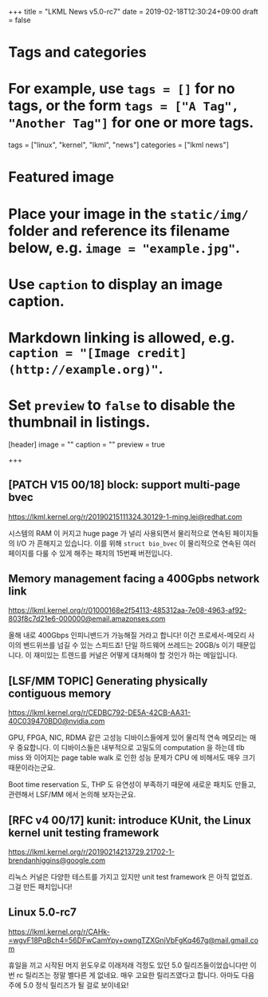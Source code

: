 +++
title = "LKML News v5.0-rc7"
date = 2019-02-18T12:30:24+09:00
draft = false

# Tags and categories
# For example, use `tags = []` for no tags, or the form `tags = ["A Tag", "Another Tag"]` for one or more tags.
tags = ["linux", "kernel", "lkml", "news"]
categories = ["lkml news"]

# Featured image
# Place your image in the `static/img/` folder and reference its filename below, e.g. `image = "example.jpg"`.
# Use `caption` to display an image caption.
#   Markdown linking is allowed, e.g. `caption = "[Image credit](http://example.org)"`.
# Set `preview` to `false` to disable the thumbnail in listings.
[header]
image = ""
caption = ""
preview = true

+++

[PATCH V15 00/18] block: support multi-page bvec
------------------------------------------------

https://lkml.kernel.org/r/20190215111324.30129-1-ming.lei@redhat.com

시스템의 RAM 이 커지고 huge page 가 널리 사용되면서 물리적으로 연속된
페이지들의 I/O 가 흔해지고 있습니다.  이를 위해 `struct bio_bvec` 이 물리적으로
연속된 여러 페이지를 다룰 수 있게 해주는 패치의 15번째 버전입니다.


Memory management facing a 400Gpbs network link
-----------------------------------------------

https://lkml.kernel.org/r/01000168e2f54113-485312aa-7e08-4963-af92-803f8c7d21e6-000000@email.amazonses.com

올해 내로 400Gbps 인피니밴드가 가능해질 거라고 합니다!  이건 프로세서-메모리
사이의 밴드위쓰를 넘길 수 있는 스피드죠!  단일 하드웨어 쓰레드는 20GB/s 이기
때문입니다.  이 재미있는 트렌드를 커널은 어떻게 대처해야 할 것인가 하는
메일입니다.


[LSF/MM TOPIC] Generating physically contiguous memory
------------------------------------------------------

https://lkml.kernel.org/r/CEDBC792-DE5A-42CB-AA31-40C039470BD0@nvidia.com

GPU, FPGA, NIC, RDMA 같은 고성능 디바이스들에게 있어 물리적 연속 메모리는 매우
중요합니다.  이 디바이스들은 내부적으로 고밀도의 computation 을 하는데 tlb miss
와 이어지는 page table walk 로 인한 성능 문제가 CPU 에 비해서도 매우 크기
때문이라는군요.

Boot time reservation 도, THP 도 유연성이 부족하기 때문에 새로운 패치도 만들고,
관련해서 LSF/MM 에서 논의해 보자는군요.


[RFC v4 00/17] kunit: introduce KUnit, the Linux kernel unit testing framework
------------------------------------------------------------------------------

https://lkml.kernel.org/r/20190214213729.21702-1-brendanhiggins@google.com

리눅스 커널은 다양한 테스트를 가지고 있지만 unit test framework 은 아직 없었죠.
그걸 만든 패치입니다!


Linux 5.0-rc7
-------------

https://lkml.kernel.org/r/CAHk-=wgvF18PqBch4=56DFwCamYpy+owngTZXGnjVbFgKq467g@mail.gmail.com

휴일을 끼고 시작된 머지 윈도우로 이래저래 걱정도 있던 5.0 릴리즈들이었습니다만
이번 rc 릴리즈는 정말 별다른 게 없네요.  매우 고요한 릴리즈였다고 합니다.
아마도 다음주에 5.0 정식 릴리즈가 될 걸로 보이네요!
